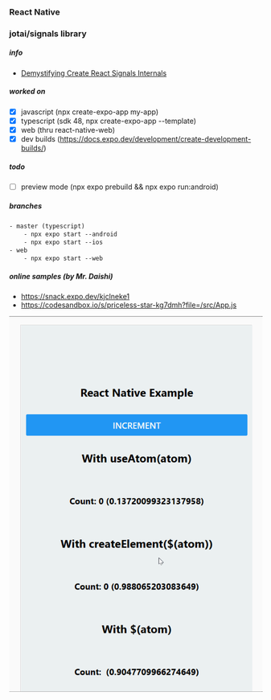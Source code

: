 ### React Native
### jotai/signals library

##### info
- [Demystifying Create React Signals Internals](https://blog.axlight.com/posts/demystifying-create-react-signals-internals/)

##### worked on
- [x] javascript (npx create-expo-app my-app)
- [x] typescript (sdk 48, npx create-expo-app --template)
- [x] web (thru react-native-web)
- [x] dev builds (https://docs.expo.dev/development/create-development-builds/)

##### todo
- [ ] preview mode (npx expo prebuild && npx expo run:android)

##### branches
	- master (typescript)
		- npx expo start --android
		- npx expo start --ios
	- web
		- npx expo start --web

##### online samples (by Mr. Daishi)
- https://snack.expo.dev/kjclneke1
- https://codesandbox.io/s/priceless-star-kg7dmh?file=/src/App.js

<img src="preview.gif" />
